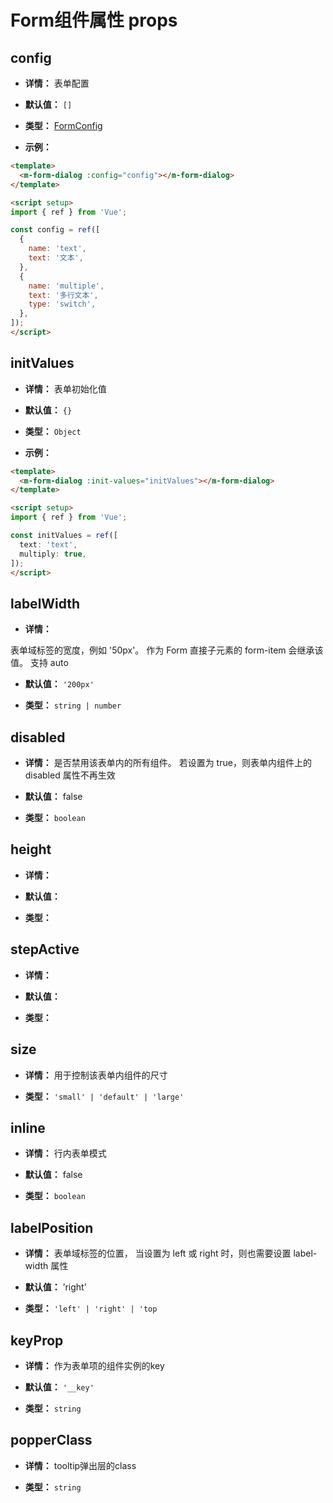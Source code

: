 # Form组件属性 props

## config

- **详情：**  表单配置

- **默认值：** `[]`

- **类型：** [FormConfig](https://github.com/Tencent/tmagic-editor/blob/c143a5f7670ae61d80c1a2cfcc780cfb5259849d/packages/form/src/schema.ts#L706)

- **示例：**
  
```html
<template>
  <m-form-dialog :config="config"></m-form-dialog>
</template>

<script setup>
import { ref } from 'Vue';

const config = ref([
  {
    name: 'text',
    text: '文本',
  },
  {
    name: 'multiple',
    text: '多行文本',
    type: 'switch',
  },
]);
</script>
```

## initValues

- **详情：**  表单初始化值

- **默认值：** `{}`

- **类型：** `Object`

- **示例：**
  
```html
<template>
  <m-form-dialog :init-values="initValues"></m-form-dialog>
</template>

<script setup>
import { ref } from 'Vue';

const initValues = ref([
  text: 'text',
  multiply: true,
]);
</script>
```

## labelWidth

- **详情：** 

表单域标签的宽度，例如 '50px'。 作为 Form 直接子元素的 form-item 会继承该值。 支持 auto

- **默认值：** `'200px'`

- **类型：** `string | number`

## disabled

- **详情：** 是否禁用该表单内的所有组件。 若设置为 true，则表单内组件上的 disabled 属性不再生效

- **默认值：** false

- **类型：**  `boolean`

## height

- **详情：**
  
  

- **默认值：** 



- **类型：** 

## stepActive

- **详情：**
  
  

- **默认值：** 



- **类型：** 

## size

- **详情：** 用于控制该表单内组件的尺寸

- **类型：** `'small' | 'default' | 'large'`


## inline

- **详情：** 行内表单模式	

- **默认值：** false

- **类型：** `boolean`

## labelPosition

- **详情：** 表单域标签的位置， 当设置为 left 或 right 时，则也需要设置 label-width 属性
  
- **默认值：**  ’right'

- **类型：** `'left' | 'right' | 'top`

## keyProp

- **详情：** 作为表单项的组件实例的key

- **默认值：** `'__key'`

- **类型：** `string`

## popperClass

- **详情：** tooltip弹出层的class

- **类型：** `string`
